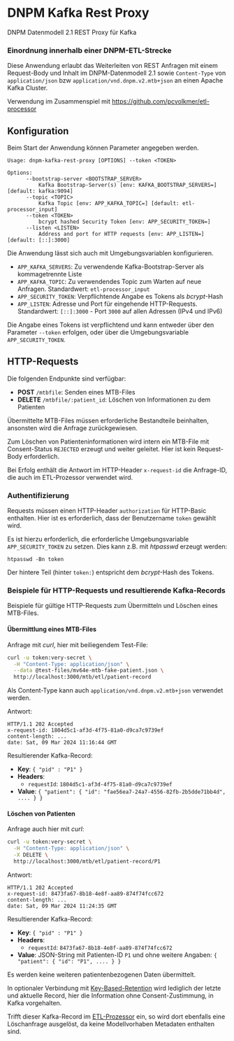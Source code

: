 # DNPM Kafka Rest Proxy

DNPM Datenmodell 2.1 REST Proxy für Kafka

### Einordnung innerhalb einer DNPM-ETL-Strecke

Diese Anwendung erlaubt das Weiterleiten von REST Anfragen mit einem Request-Body und Inhalt im DNPM-Datenmodell 2.1
sowie `Content-Type` von `application/json` bzw `application/vnd.dnpm.v2.mtb+json` an einen Apache Kafka Cluster.

Verwendung im Zusammenspiel mit https://github.com/pcvolkmer/etl-processor

## Konfiguration

Beim Start der Anwendung können Parameter angegeben werden.

```
Usage: dnpm-kafka-rest-proxy [OPTIONS] --token <TOKEN>

Options:
      --bootstrap-server <BOOTSTRAP_SERVER>
          Kafka Bootstrap-Server(s) [env: KAFKA_BOOTSTRAP_SERVERS=] [default: kafka:9094]
      --topic <TOPIC>
          Kafka Topic [env: APP_KAFKA_TOPIC=] [default: etl-processor_input]
      --token <TOKEN>
          bcrypt hashed Security Token [env: APP_SECURITY_TOKEN=]
      --listen <LISTEN>
          Address and port for HTTP requests [env: APP_LISTEN=] [default: [::]:3000]
```

Die Anwendung lässt sich auch mit Umgebungsvariablen konfigurieren.

* `APP_KAFKA_SERVERS`: Zu verwendende Kafka-Bootstrap-Server als kommagetrennte Liste
* `APP_KAFKA_TOPIC`: Zu verwendendes Topic zum Warten auf neue Anfragen. Standardwert: `etl-processor_input`
* `APP_SECURITY_TOKEN`: Verpflichtende Angabe es Tokens als *bcrypt*-Hash
* `APP_LISTEN`: Adresse und Port für eingehende HTTP-Requests. Standardwert: `[::]:3000` - Port `3000` auf allen
  Adressen (IPv4 und IPv6)

Die Angabe eines Tokens ist verpflichtend und kann entweder über den Parameter `--token` erfolgen, oder über die
Umgebungsvariable `APP_SECURITY_TOKEN`.

## HTTP-Requests

Die folgenden Endpunkte sind verfügbar:

* **POST** `/mtbfile`: Senden eines MTB-Files
* **DELETE** `/mtbfile/:patient_id`: Löschen von Informationen zu dem Patienten

Übermittelte MTB-Files müssen erforderliche Bestandteile beinhalten, ansonsten wird die Anfrage zurückgewiesen.

Zum Löschen von Patienteninformationen wird intern ein MTB-File mit Consent-Status `REJECTED` erzeugt und weiter
geleitet. Hier ist kein Request-Body erforderlich.

Bei Erfolg enthält die Antwort im HTTP-Header `x-request-id` die Anfrage-ID, die auch im ETL-Prozessor verwendet
wird.

### Authentifizierung

Requests müssen einen HTTP-Header `authorization` für HTTP-Basic enthalten. Hier ist es erforderlich, dass der
Benutzername `token` gewählt wird.

Es ist hierzu erforderlich, die erforderliche Umgebungsvariable `APP_SECURITY_TOKEN` zu setzen. Dies kann z.B. mit
*htpasswd* erzeugt werden:

```
htpasswd -Bn token
```

Der hintere Teil (hinter `token:`) entspricht dem *bcrypt*-Hash des Tokens.

### Beispiele für HTTP-Requests und resultierende Kafka-Records

Beispiele für gültige HTTP-Requests zum Übermitteln und Löschen eines MTB-Files.

#### Übermittlung eines MTB-Files

Anfrage mit *curl*, hier mit beiliegendem Test-File:

```bash
curl -u token:very-secret \
  -H "Content-Type: application/json" \
  --data @test-files/mv64e-mtb-fake-patient.json \
  http://localhost:3000/mtb/etl/patient-record
```

Als Content-Type kann auch `application/vnd.dnpm.v2.mtb+json` verwendet werden.

Antwort:

```
HTTP/1.1 202 Accepted
x-request-id: 1804d5c1-af3d-4f75-81a0-d9ca7c9739ef
content-length: ...
date: Sat, 09 Mar 2024 11:16:44 GMT
```

Resultierender Kafka-Record:

* **Key**: `{ "pid" : "P1" }`
* **Headers**:
    * `requestId`: `1804d5c1-af3d-4f75-81a0-d9ca7c9739ef`
* **Value**: `{ "patient": { "id": "fae56ea7-24a7-4556-82fb-2b5dde71bb4d", .... } }`

#### Löschen von Patienten

Anfrage auch hier mit *curl*:

```bash
curl -u token:very-secret \
  -H "Content-Type: application/json" \
  -X DELETE \
  http://localhost:3000/mtb/etl/patient-record/P1
```

Antwort:

```
HTTP/1.1 202 Accepted
x-request-id: 8473fa67-8b18-4e8f-aa89-874f74fcc672
content-length: ...
date: Sat, 09 Mar 2024 11:24:35 GMT
```

Resultierender Kafka-Record:

* **Key**: `{ "pid" : "P1" }`
* **Headers**:
    * `requestId`: `8473fa67-8b18-4e8f-aa89-874f74fcc672`
* **Value**: JSON-String mit Patienten-ID `P1` und ohne weitere Angaben: `{ "patient": { "id": "P1", .... } }`

Es werden keine weiteren patientenbezogenen Daten übermittelt.

In optionaler Verbindung mit [Key-Based-Retention](https://github.com/CCC-MF/etl-processor#key-based-retention) wird
lediglich der letzte und aktuelle Record, hier die Information ohne Consent-Zustimmung, in Kafka vorgehalten.

Trifft dieser Kafka-Record im [ETL-Prozessor](https://github.com/CCC-MF/etl-processor) ein, so wird dort ebenfalls eine
Löschanfrage ausgelöst, da keine Modellvorhaben Metadaten enthalten sind.
